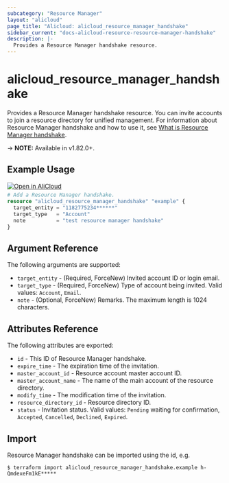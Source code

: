 ```yaml
---
subcategory: "Resource Manager"
layout: "alicloud"
page_title: "Alicloud: alicloud_resource_manager_handshake"
sidebar_current: "docs-alicloud-resource-resource-manager-handshake"
description: |-
  Provides a Resource Manager handshake resource.
---
```


# alicloud\_resource\_manager\_handshake

Provides a Resource Manager handshake resource. You can invite accounts to join a resource directory for unified management.
For information about Resource Manager handshake and how to use it, see [What is Resource Manager handshake](https://www.alibabacloud.com/help/en/doc-detail/135287.htm).

-> **NOTE:** Available in v1.82.0+.

## Example Usage

<div style="display: block;margin-bottom: 40px;"><div class="oics-button" style="float: right;position: absolute;margin-bottom: 10px;">
  <a href="https://api.aliyun.com/terraform?resource=alicloud_resource_manager_handshake&exampleId=aea74528-14cd-e81f-3ec6-fdaf94242ab7d88cb50a&activeTab=example&spm=docs.r.resource_manager_handshake.0.aea7452814&intl_lang=EN_US" target="_blank">
    <img alt="Open in AliCloud" src="https://img.alicdn.com/imgextra/i1/O1CN01hjjqXv1uYUlY56FyX_!!6000000006049-55-tps-254-36.svg" style="max-height: 44px; max-width: 100%;">
  </a>
</div></div>

```terraform
# Add a Resource Manager handshake.
resource "alicloud_resource_manager_handshake" "example" {
  target_entity = "1182775234******"
  target_type   = "Account"
  note          = "test resource manager handshake"
}
```
## Argument Reference

The following arguments are supported:

* `target_entity` - (Required, ForceNew) Invited account ID or login email.
* `target_type` - (Required, ForceNew) Type of account being invited. Valid values: `Account`, `Email`.
* `note` - (Optional, ForceNew) Remarks. The maximum length is 1024 characters.

## Attributes Reference

The following attributes are exported:

* `id` - This ID of Resource Manager handshake.  
* `expire_time` - The expiration time of the invitation.
* `master_account_id` - Resource account master account ID.
* `master_account_name` - The name of the main account of the resource directory.
* `modify_time` - The modification time of the invitation.
* `resource_directory_id` - Resource directory ID.
* `status` - Invitation status. Valid values: `Pending` waiting for confirmation, `Accepted`, `Cancelled`, `Declined`, `Expired`. 

## Import

Resource Manager handshake can be imported using the id, e.g.

```shell
$ terraform import alicloud_resource_manager_handshake.example h-QmdexeFm1kE*****
```
